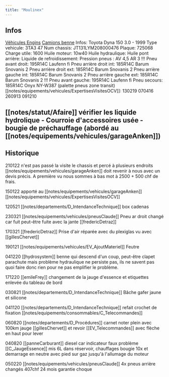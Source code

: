 ```yaml
---
title: "Moulinex"
---
```


## Infos
[Véhicules Engins](notes/equipements/vehicules/L_VehiculesEngins.md) [Camions benne](notes/equipements/vehicules/C_CamionsBenne.md)
Infos: Toyota Dyna 150 3.0 - 1999
Type vehicule: 3TA3 47
Num chassis: JT131LYM208000476
Plaque: 725068
Charge utile: 1600
Huile moteur: 10w40
Huile hydraulique:
Huile pont arrière:
Liquide de refroidissement:
Pression pneus : AV 4,5 AR 3
!!! Pneu avant droit: 195R14C Laufenn fi
Pneu arrière droit int: 185R14C Barum Snovanis 2
Pneu arrière droit ext: 185R14C Barum Snovanis 2
Pneu arrière gauche int: 185R14C Barum Snovanis 2
Pneu arrière gauche ext: 185R14C Barum Snovanis 2
!!! Pneu avant gauche: 195R14C Laufenn fi
Pneu secours: 185R14C Onyx NY-W387 (palette pneus zone transit)
[[notes/equipements/vehicules/ExpertisesVisitesOCV]]: 130219 070416 260913 091210

## [[notes/statut/Afaire]] vérifier les liquide hydrolique - Courroie d'accessoires usée - bougie de préchauffage (abordé au [[notes/equipements/vehicules/garageAnken]])

## Historique
210122 n'est pas passé la visite le chassis et percé à plusieurs endroits [[notes/equipements/vehicules/garageAnken]] doit revenir à nous avec un devis précis. A première vu nous sommes à bas mot à 2500 + 500 chf de frais.

150122 apporté au [[notes/equipements/vehicules/garageAnken]] [[notes/equipements/vehicules/ExpertisesVisitesOCV]] 

120521 [[notes/departements/D_IntendanceTechnique]] box cadenas 

230321 [[notes/equipements/vehicules/pneusClaude]] Pneu ar droit changé car fuit peut-être fuite avec la jante [[fredericDetraz]]

170321 [[fredericDetraz]] Prise d'air réparée avec du plexiglas vu avec [[gillesChervet]]

190121 [[notes/equipements/vehicules/EV_AjoutMateriel]] Feutre

041220 [[hydrosystem]] benne qui descend d'un coup, peut-être clapet parachute mais problème hydraulique ne persiste pas, ils ne savent pas quoi faire donc rien pour ne pas emplifier le problème.

171220 [[emileFrey]] changement de la jauge d'essence et etiquettes enlevée du tableau de bord

030821 [[notes/departements/D_IntendanceTechnique]] Bâche gafer jaune et silicone

041120 [[notes/departements/D_IntendanceTechnique]] refait crochet de fixation [[notes/equipements/consommables/C_Telecommandes]]

060820 [[notes/departements/D_Procédures]] carnet noter plein avec 100km jauge [[gillesChervet]] et revoir [[EV_Telecommandes]] avec flèche en haut pour lever

040820 [[panneCarburant]] diesel car indicateur faux problème [[C_JaugeEssence]] mis 6L dans réservoir, chauffages bougie 10x et demarrage en neutre avec pied sur gaz jusqu'à l'allumage du moteur 

050220 [[notes/equipements/vehicules/pneusClaude]] 4x pneus arrière changés 407chf 24 mois garantie choque



